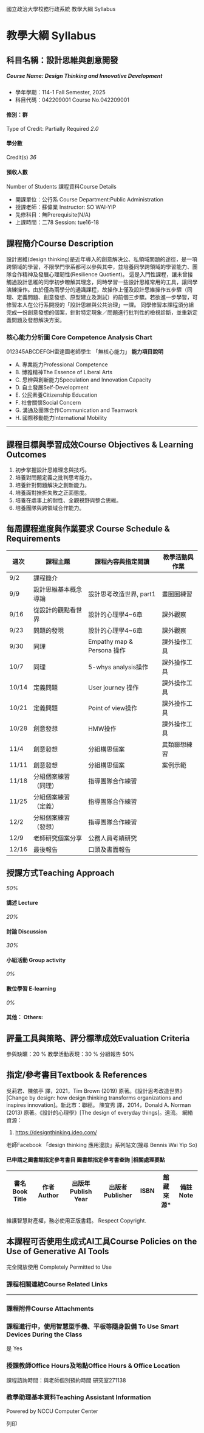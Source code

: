 國立政治大學校務行政系統 教學大綱 Syllabus
# 教學大綱 Syllabus
##  科目名稱：設計思維與創意開發
#####  Course Name: Design Thinking and Innovative Development
  * 學年學期：114-1 Fall Semester, 2025 
  * 科目代碼：042209001 Course No.042209001


#### 修別：群
Type of Credit: Partially Required 
_2.0_
#### 學分數
Credit(s)
_36_
#### 預收人數
Number of Students
課程資料Course Details
  * 開課單位：公行系 Course Department:Public Administration 
  * 授課老師：蘇偉業 Instructor: SO WAI-YIP 
  * 先修科目：無Prerequisite(N/A)
  * 上課時間：二78 Session: tue16-18


##  課程簡介Course Description
設計思維(design thinking)是近年導入的創意解決公、私領域問題的途徑，是一項跨領域的學習，不限學門學系都可以參與其中，並培養同學跨領域的學習能力、團隊合作精神及發展心理韌性(Resilience Quotient)。
這是入門性課程，讓未曾接觸過設計思維的同學初步瞭解其理念，同時學習一些設計思維常用的工具，讓同學演練操作。由於僅為兩學分的通識課程，故操作上僅及設計思維操作五步驟（同理、定義問題、創意發想、原型建立及測試）的前個三步驟。若欲進一步學習，可修習本人在公行系開授的「設計思維與公共治理」一課。
同學修習本課程須分組完成一份創意發想的個案，針對特定現象／問題進行批判性的檢視診斷，並重新定義問題及發想解決方案。
###  核心能力分析圖 Core Competence Analysis Chart
012345ABCDEFGH雷達圖老師學生
「無核心能力」 
**能力項目說明**
  * A. 專業能力Professional Competence
  * B. 博雅精神The Essence of Liberal Arts
  * C. 思辨與創新能力Speculation and Innovation Capacity
  * D. 自主發展Self-Development
  * E. 公民素養Citizenship Education
  * F. 社會關懷Social Concern
  * G. 溝通及團隊合作Communication and Teamwork
  * H. 國際移動能力International Mobility


* * *
##  課程目標與學習成效Course Objectives & Learning Outcomes 
  1. 初步掌握設計思維理念與技巧。
  2. 培養對問題定義之批判思考能力。
  3. 培養針對問題解決之創新能力。
  4. 培養面對挫折失敗之正面態度。
  5. 培養在處事上的耐性、全觀視野與整合思維。
  6. 培養團隊與跨領域合作能力。


##  每周課程進度與作業要求 Course Schedule & Requirements
**週次** |  **課程主題** |  **課程內容與指定閱讀** |  **教學活動與作業**  
---|---|---|---  
9/2 |  課程簡介 |  |   
9/9 |  設計思維基本概念導論 |  設計思考改造世界, part1 |  畫圈圈練習  
9/16 |  從設計的觀點看世界 |  設計的心理學4~6章 |  課外觀察  
9/23 |  問題的發現 |  設計的心理學4~6章 |  課外觀察  
9/30 |  同理 |  Empathy map & Persona 操作 |  課外操作工具  
10/7 |  同理 |  5-whys analysis操作 |  課外操作工具  
10/14 |  定義問題 |  User journey 操作 |  課外操作工具  
10/21 |  定義問題 |  Point of view操作 |  課外操作工具  
10/28 |  創意發想 |  HMW操作 |  課外操作工具  
11/4 |  創意發想 |  分組構思個案 |  異類聯想練習  
11/11 |  創意發想 |  分組構思個案 |  案例示範  
11/18 |  分組個案練習 （同理） |  指導團隊合作練習 |   
11/25 |  分組個案練習 （定義） |  指導團隊合作練習 |   
12/2 |  分組個案練習 （發想） |  指導團隊合作練習 |   
12/9 |  老師研究個案分享 |  公務人員考績研究 |   
12/16 |  最後報告 |  口頭及書面報告 |   
##  授課方式Teaching Approach
_50%_
####  講述 Lecture
_20%_
####  討論 Discussion
_30%_
####  小組活動 Group activity
_0%_
####  數位學習 E-learning
_0%_
####  其他： Others:
##  評量工具與策略、評分標準成效Evaluation Criteria
參與缺曠：20 % 教學活動表現：30 % 分組報告 50%
##  指定/參考書目Textbook & References
吳莉君、陳依亭 譯，2021，Tim Brown (2019) 原著。《設計思考改造世界》[Change by design: how design thinking transforms organizations and inspires innovation]。新北市：聯經。
陳宜秀 譯，2014，Donald A. Norman (2013) 原著。《設計的心理學》[The design of everyday things]。遠流。
網絡資源：
  1. https://designthinking.ideo.com/


老師Facebook 「design thinking 應用漫談」系列貼文(搜尋 Bennis Wai Yip So)
####  已申請之圖書館指定參考書目  圖書館指定參考書查詢 |相關處理要點
書名 Book Title |  作者 Author |  出版年 Publish Year |  出版者 Publisher |  ISBN  |  館藏來源* |  備註 Note  
---|---|---|---|---|---|---  
維護智慧財產權，務必使用正版書籍。 Respect Copyright.
##  本課程可否使用生成式AI工具Course Policies on the Use of Generative AI Tools
完全開放使用 Completely Permitted to Use
###  課程相關連結Course Related Links
* * *
###  課程附件Course Attachments
###  課程進行中，使用智慧型手機、平板等隨身設備 To Use Smart Devices During the Class
是  Yes
###  授課教師Office Hours及地點Office Hours & Office Location
課程諮詢時間：與老師個別預約時間
研究室271138
###  教學助理基本資料Teaching Assistant Information
Powered by NCCU Computer Center
  
列印
